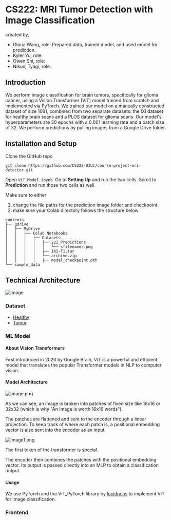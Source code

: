 # CS222: MRI Tumor Detection with Image Classification
created by,
- Gloria Wang, role: Prepared data, trained model, and used model for prediction.
- Kyler Yu, role:
- Owen Shi, role:
- Nikunj Tyagi, role:

## Introduction
We perform image classification for brain tumors, specifically for glioma cancer, using a Vision Transformer (ViT) model trained from scratch and implemented via PyTorch. We trained our model on a manually constructed dataset of size 1091, combined from two separate datasets: the IXI dataset for healthy brain scans and a PLOS dataset for glioma scans. Our model's hyperparameters are 30 epochs with a 0.001 learning rate and a batch size of 32. We perform predictions by pulling images from a Google Drive folder.

## Installation and Setup
Clone the GitHub repo
```shell
git clone https://github.com/CS222-UIUC/course-project-mri-detector.git
```
Open ```ViT_Model.ipynb```.
Go to **Setting Up** and run the two cells.
Scroll to **Prediction** and run those two cells as well.

Make sure to either 
1. change the file paths for the prediction image folder and checkpoint
2. make sure your Colab directory follows the structure below
```
contents
├── gdrive
│   ├── MyDrive
│   │   ├── Colab Notebooks
│   │   │   ├── Datasets
│   │   │   │   ├── 222_Predictions
│   │   │   │   │   └── <filename>.png
│   │   │   │   ├── IXI-T1.tar
│   │   │   │   └── archive.zip
│   │   │   │   ├── model_checkpoint.pth
└── sample_data
```

## Technical Architecture
![image](https://user-images.githubusercontent.com/46012821/235559764-47464e1c-dfc6-47fd-84d0-4bec8936831d.png)

### Dataset
- [Healthy](https://brain-development.org/ixi-dataset/)
- [Tumor](https://www.kaggle.com/datasets/denizkavi1/brain-tumor)

### ML Model
#### About Vision Transformers
First introduced in 2020 by Google Brain, ViT is a powerful and efficient model that translates the popular Transformer models in NLP to computer vision.

#### Model Architecture

![image.png](https://viso.ai/wp-content/uploads/2021/09/vision-transformer-vit.png)

As we can see, an image is broken into patches of fixed size like 16x16 or 32x32 (which is why "An Image is worth 16x16 words").

The patches are flattened and sent to the encoder through a linear projection. To keep track of where each patch is, a positional embedding vector is also sent into the encoder as an input.

![image1.png](https://github.com/lucidrains/vit-pytorch/raw/main/images/vit.gif)

The first token of the transformer is special.

The encoder then combines the patches with the positional embedding vector. Its output is passed directly into an MLP to obtain a classification output.

#### Usage
We use PyTorch and the ViT_PyTorch library by [lucidrains](https://github.com/lucidrains/vit-pytorch) to implement ViT for image classification.

### Frontend
